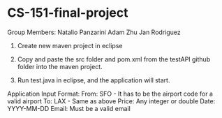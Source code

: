 # CS-151-final-project
Group Members:
Natalio Panzarini
Adam Zhu
Jan Rodriguez

1. Create new maven project in eclipse

2. Copy and paste the src folder and pom.xml from the testAPI github folder into the maven project.

3. Run test.java in eclipse, and the application will start.

Application Input Format:
  From: SFO - It has to be the airport code for a valid airport
  To:   LAX - Same as above
  Price: Any integer or double
  Date: YYYY-MM-DD
  Email: Must be a valid email
